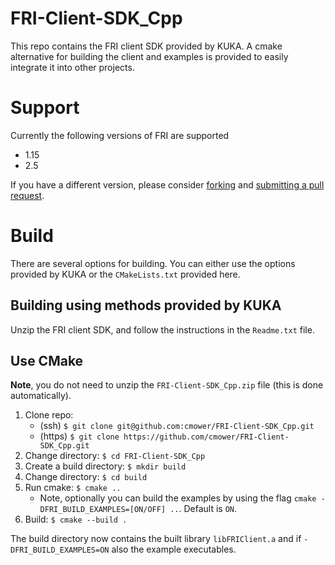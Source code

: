 # FRI-Client-SDK_Cpp

This repo contains the FRI client SDK provided by KUKA.
A cmake alternative for building the client and examples is provided to easily integrate it into other projects.

# Support

Currently the following versions of FRI are supported
* 1.15
* 2.5

If you have a different version, please consider [forking](https://github.com/cmower/FRI-Client-SDK_Cpp/fork) and [submitting a pull request](https://github.com/cmower/FRI-Client-SDK_Cpp/pulls).

# Build

There are several options for building.
You can either use the options provided by KUKA or the `CMakeLists.txt` provided here.

## Building using methods provided by KUKA

Unzip the FRI client SDK, and follow the instructions in the `Readme.txt` file.

## Use CMake

**Note**, you do not need to unzip the `FRI-Client-SDK_Cpp.zip` file (this is done automatically).

1. Clone repo:
   - (ssh) `$ git clone git@github.com:cmower/FRI-Client-SDK_Cpp.git`
   - (https) `$ git clone https://github.com/cmower/FRI-Client-SDK_Cpp.git`
2. Change directory: `$ cd FRI-Client-SDK_Cpp`
3. Create a build directory: `$ mkdir build`
4. Change directory: `$ cd build`
5. Run cmake: `$ cmake ..`
   - Note, optionally you can build the examples by using the flag `cmake -DFRI_BUILD_EXAMPLES=[ON/OFF] ..`. Default is `ON`.
6. Build: `$ cmake --build .`

The build directory now contains the built library `libFRIClient.a` and if `-DFRI_BUILD_EXAMPLES=ON` also the example executables.
